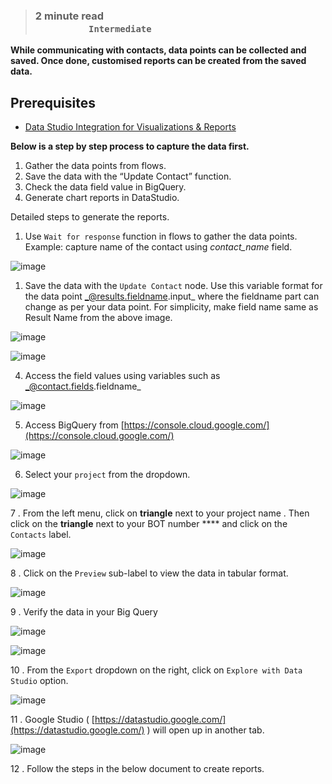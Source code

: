 > ### **2 minute read &nbsp; &nbsp; &nbsp; &nbsp; &nbsp; &nbsp; &nbsp; &nbsp; &nbsp; &nbsp; &nbsp; &nbsp; &nbsp; &nbsp; &nbsp; &nbsp; &nbsp; &nbsp; &nbsp; &nbsp; &nbsp; &nbsp; &nbsp; &nbsp; &nbsp; &nbsp; &nbsp; &nbsp; &nbsp; &nbsp; &nbsp; &nbsp; &nbsp; &nbsp; &nbsp; &nbsp; &nbsp; &nbsp; &nbsp; &nbsp; &nbsp; &nbsp; &nbsp; &nbsp; &nbsp; &nbsp; &nbsp; &nbsp; &nbsp; &nbsp; &nbsp; &nbsp; &nbsp; &nbsp; &nbsp; &nbsp; `Intermediate`**

**While communicating with contacts, data points can be collected and saved. Once done, customised reports can be created from the saved data.**

## Prerequisites

- [Data Studio Integration for Visualizations & Reports](https://glific.github.io/docs/docs/Product%20Features/Reporting%20&%20Dashboard/DataStudio%20Integration%20for%20Visualizations%20&%20Reports)

**Below is a step by step process to capture the data first.**

1. Gather the data points from flows.
1. Save the data with the “Update Contact” function.
1. Check the data field value in BigQuery.
1. Generate chart reports in DataStudio.



Detailed steps to generate the reports.

1. Use `Wait for response` function in flows to gather the data points. Example: capture name of the contact using _contact_name_ field.

![image](https://user-images.githubusercontent.com/32592458/219550290-32ac760a-39bf-4243-9ac2-c5cf1232ba13.png)

1. Save the data with the `Update Contact` node. Use this variable format for the data point   _@results.fieldname.input_ where the fieldname part can change as per your data point. For simplicity, make field name same as Result Name from the above image.

![image](https://user-images.githubusercontent.com/32592458/219550304-bcc8ae6d-8309-4aa6-8dbd-f11ddfa70be4.png)

![image](https://user-images.githubusercontent.com/32592458/219550316-c303b7d0-c3d4-4110-93fd-8d0e168ce097.png)



4. Access the field values using variables such as  _@contact.fields.fieldname_

![image](https://user-images.githubusercontent.com/32592458/219550335-7072aed0-2fb3-4c91-a944-66c653de7acb.png)

5. Access BigQuery from [https://console.cloud.google.com/](https://console.cloud.google.com/)



![image](https://user-images.githubusercontent.com/32592458/219550346-0059ca7d-d59a-4cd8-b3f4-b7a80d2b5b41.png)



6.  Select your `project` from the dropdown.

![image](https://user-images.githubusercontent.com/32592458/219550363-9e319041-f8b1-461d-9f73-080dfeb76df5.png)



7 . From the left menu, click  on **triangle** next to your project name . Then click on the **triangle** next to  your BOT number **** and click on the `Contacts` label.

![image](https://user-images.githubusercontent.com/32592458/219550376-ca64cea3-8e5c-4a14-8c71-e72f5d46f62d.png)



8 . Click on the `Preview`  sub-label to view the data in tabular format.

![image](https://user-images.githubusercontent.com/32592458/219550394-df8a3820-2308-427d-8631-12fa86641bd5.png)



9 . Verify the data in your Big Query

![image](https://user-images.githubusercontent.com/32592458/219550409-945fd4d7-0190-4644-b726-601f4ba8ffe0.png)

![image](https://user-images.githubusercontent.com/32592458/219550427-f2e6eac2-e8d7-4c26-814a-eeaaae63cf2f.png)

10 .  From the `Export` dropdown on the right, click on `Explore with Data Studio` option.

![image](https://user-images.githubusercontent.com/32592458/219550434-9c528e83-c7c5-4898-9133-d3e0c1a98fae.png)



11 . Google Studio ( [https://datastudio.google.com/](https://datastudio.google.com/) ) will open up in another tab.

![image](https://user-images.githubusercontent.com/32592458/219550449-66b0ccc9-cfd6-4446-8058-a0c7bd81ba46.png)

12 . Follow the steps in the below document to create reports.

